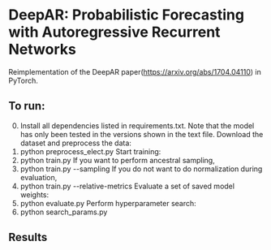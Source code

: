 # DeepAR: Probabilistic Forecasting with Autoregressive Recurrent Networks
Reimplementation of the DeepAR paper(https://arxiv.org/abs/1704.04110) in PyTorch.

## To run:

0. Install all dependencies listed in requirements.txt. Note that the model has only been tested in the versions shown in the text file.
Download the dataset and preprocess the data:
1. python preprocess_elect.py
Start training:
2. python train.py
If you want to perform ancestral sampling,
2. python train.py --sampling
If you do not want to do normalization during evaluation,
2. python train.py --relative-metrics
Evaluate a set of saved model weights:
3. python evaluate.py
Perform hyperparameter search:
4. python search_params.py

## Results
